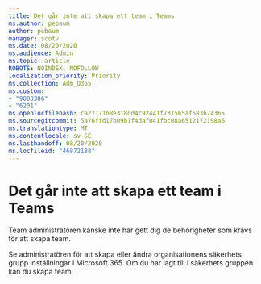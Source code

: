 ```yaml
---
title: Det går inte att skapa ett team i Teams
ms.author: pebaum
author: pebaum
manager: scotv
ms.date: 08/20/2020
ms.audience: Admin
ms.topic: article
ROBOTS: NOINDEX, NOFOLLOW
localization_priority: Priority
ms.collection: Adm_O365
ms.custom:
- "9003306"
- "6201"
ms.openlocfilehash: ca27171b8e318dd4c92441f731565af683b74365
ms.sourcegitcommit: 5a76ffd17b09b1f4daf041fbc08a6512172198a6
ms.translationtype: MT
ms.contentlocale: sv-SE
ms.lasthandoff: 08/20/2020
ms.locfileid: "46872188"
---
```

# <a name="cant-create-a-team-in-teams"></a>Det går inte att skapa ett team i Teams

Team administratören kanske inte har gett dig de behörigheter som krävs för att skapa team.  

Se administratören för att skapa eller ändra organisationens säkerhets grupp inställningar i Microsoft 365. Om du har lagt till i säkerhets gruppen kan du skapa team.
